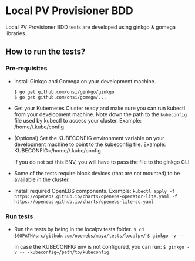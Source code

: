 # Local PV Provisioner BDD

Local PV Provisioner BDD tests are developed using ginkgo & gomega libraries.

## How to run the tests?

### Pre-requisites

- Install Ginkgo and Gomega on your development machine. 
  ```
  $ go get github.com/onsi/ginkgo/ginkgo
  $ go get github.com/onsi/gomega/...
  ```
- Get your Kubernetes Cluster ready and make sure you can run 
  kubectl from your development machine. 
  Note down the path to the `kubeconfig` file used by kubectl 
  to access your cluster.  Example: /home/<user>/.kube/config

- (Optional) Set the KUBECONFIG environment variable on your 
  development machine to point to the kubeconfig file. 
  Example: KUBECONFIG=/home/<user>/.kube/config

  If you do not set this ENV, you will have to pass the file 
  to the ginkgo CLI

- Some of the tests require block devices (that are not mounted)
  to be available in the cluster.

- Install required OpenEBS components. 
  Example: `kubectl apply -f https://openebs.github.io/charts/openebs-operator-lite.yaml -f https://openebs.github.io/charts/openebs-lite-sc.yaml`

### Run tests

- Run the tests by being in the localpv tests folder. 
  `$ cd $GOPATH/src/github.com/openebs/maya/tests/localpv/`
  `$ ginkgo -v --`
 
  In case the KUBECONFIG env is not configured, you can run:
  `$ ginkgo -v -- -kubeconfig=/path/to/kubeconfig`

